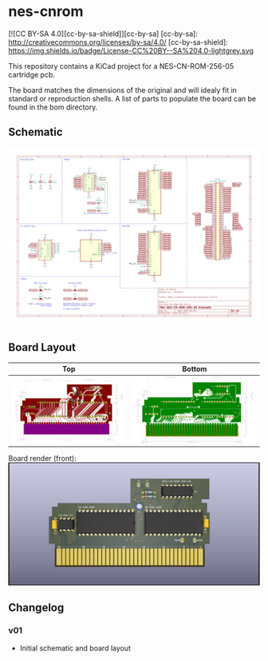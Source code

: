 # nes-cnrom
[![CC BY-SA 4.0][cc-by-sa-shield]][cc-by-sa]
[cc-by-sa]: http://creativecommons.org/licenses/by-sa/4.0/
[cc-by-sa-shield]: https://img.shields.io/badge/License-CC%20BY--SA%204.0-lightgrey.svg

This repository contains a KiCad project for a NES-CN-ROM-256-05 cartridge pcb.

The board matches the dimensions of the original and will idealy fit in standard or reproduction shells. A list of parts to populate the board can be found in the bom directory.

## Schematic
<img src="images/NES-CN-ROM-256-05_sch.svg">

## Board Layout
Top | Bottom
:---: | :---:
<img src="images/NES-CN-ROM-256-05-brd_front.svg"> | <img src="images/NES-CN-ROM-256-05-brd_back.svg">

Board render (front):
<img src="images/NES-CN-ROM-256-05_render.png">

## Changelog

### v01
* Initial schematic and board layout
